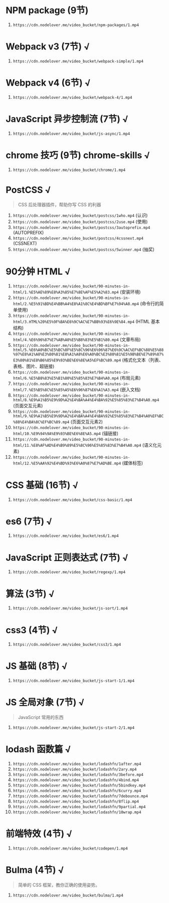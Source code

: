# NPM package (9节)
1. `https://cdn.nodelover.me/video_bucket/npm-packages/1.mp4`

# Webpack v3 (7节)  √
1. `https://cdn.nodelover.me/video_bucket/webpack-simple/1.mp4`

# Webpack v4 (6节)  √
1. `https://cdn.nodelover.me/video_bucket/webpack-4/1.mp4`

# JavaScript 异步控制流 (7节)  √
1. `https://cdn.nodelover.me/video_bucket/js-async/1.mp4`

# chrome 技巧 (9节) chrome-skills  √
1. `https://cdn.nodelover.me/video_bucket/chrome/1.mp4`

# PostCSS  √
> CSS 后处理器插件，帮助你写 CSS 的利器
1. `https://cdn.nodelover.me/video_bucket/postcss/1who.mp4` (认识)
2. `https://cdn.nodelover.me/video_bucket/postcss/2use.mp4` (使用)
3. `https://cdn.nodelover.me/video_bucket/postcss/3autoprefix.mp4` (AUTOPREFIX)
4. `https://cdn.nodelover.me/video_bucket/postcss/4cssnext.mp4` (CSSNEXT)
5. `https://cdn.nodelover.me/video_bucket/postcss/5winner.mp4` (抽奖)

# 90分钟 HTML  √
1. `https://cdn.nodelover.me/video_bucket/90-minutes-in-html/1.%E5%AE%89%E8%A3%85%E7%8E%AF%E5%A2%83.mp4` (安装环境)
2. `https://cdn.nodelover.me/video_bucket/90-minutes-in-html/2.%E5%91%BD%E4%BB%A4%E8%A1%8C%E4%BD%BF%E7%94%A8.mp4` (命令行的简单使用)
3. `https://cdn.nodelover.me/video_bucket/90-minutes-in-html/3.HTML%20%E5%9F%BA%E6%9C%AC%E7%BB%93%E6%9E%84.mp4` (HTML 基本结构)
4. `https://cdn.nodelover.me/video_bucket/90-minutes-in-html/4.%E6%96%87%E7%AB%A0%E5%B8%83%E5%B1%80.mp4` (文章布局)
5. `https://cdn.nodelover.me/video_bucket/90-minutes-in-html/5.%E6%A0%BC%E5%BC%8F%E5%8C%96%E6%96%87%E6%9C%AC%EF%BC%88%E5%88%97%E8%A1%A8%E3%80%81%E8%A1%A8%E6%A0%BC%E3%80%81%E5%9B%BE%E7%89%87%E3%80%81%E8%B6%85%E9%93%BE%E6%8E%A5%EF%BC%89.mp4` (格式化文本（列表、表格、图片、超链接)
6. `https://cdn.nodelover.me/video_bucket/90-minutes-in-html/6.%E5%B8%83%E5%B1%80%E5%85%83%E7%B4%A0.mp4` (布局元素)
7. `https://cdn.nodelover.me/video_bucket/90-minutes-in-html/7.%E5%B5%8C%E5%85%A5%E6%96%87%E6%A1%A3.mp4` (嵌入文档)
8. `https://cdn.nodelover.me/video_bucket/90-minutes-in-html/8.%E9%A1%B5%E9%9D%A2%E4%BA%A4%E4%BA%92%E5%85%83%E7%B4%A0.mp4` (页面交互元素)
9. `https://cdn.nodelover.me/video_bucket/90-minutes-in-html/9.%E9%A1%B5%E9%9D%A2%E4%BA%A4%E4%BA%92%E5%85%83%E7%B4%A0%EF%BC%88%E4%BA%8C%EF%BC%89.mp4` (页面交互元素2)
10. `https://cdn.nodelover.me/video_bucket/90-minutes-in-html/10.%E9%94%9A%E9%93%BE%E6%8E%A5.mp4` (锚链接)
11. `https://cdn.nodelover.me/video_bucket/90-minutes-in-html/11.%E8%AF%AD%E4%B9%89%E5%8C%96%E5%85%83%E7%B4%A0.mp4` (语义化元素)
12. `https://cdn.nodelover.me/video_bucket/90-minutes-in-html/12.%E5%AA%92%E4%BD%93%E6%A0%87%E7%AD%BE.mp4` (媒体标签)

# CSS 基础 (16节)  √
1. `https://cdn.nodelover.me/video_bucket/css-basic/1.mp4`

# es6 (7节)  √
1. `https://cdn.nodelover.me/video_bucket/es6/1.mp4`

# JavaScript 正则表达式 (7节)  √
1. `https://cdn.nodelover.me/video_bucket/regexp/1.mp4`

# 算法 (3节)  √
1. `https://cdn.nodelover.me/video_bucket/js-sort/1.mp4`

# css3 (4节)  √
1. `https://cdn.nodelover.me/video_bucket/css3/1.mp4`


# JS 基础 (8节)  √
1. `https://cdn.nodelover.me/video_bucket/js-start-1/1.mp4` 


# JS 全局对象 (7节)  √
> JavaScript 常用的东西
1. `https://cdn.nodelover.me/video_bucket/js-start-2/1.mp4`

# lodash 函数篇  √
1. `https://cdn.nodelover.me/video_bucket/lodashfn/1after.mp4`
2. `https://cdn.nodelover.me/video_bucket/lodashfn/2ary.mp4`
3. `https://cdn.nodelover.me/video_bucket/lodashfn/3before.mp4`
4. `https://cdn.nodelover.me/video_bucket/lodashfn/4bind.mp4`
5. `https://cdn.nodelover.me/video_bucket/lodashfn/5bindkey.mp4`
6. `https://cdn.nodelover.me/video_bucket/lodashfn/6curry.mp4`
7. `https://cdn.nodelover.me/video_bucket/lodashfn/7debounce.mp4`
8. `https://cdn.nodelover.me/video_bucket/lodashfn/8flip.mp4`
9. `https://cdn.nodelover.me/video_bucket/lodashfn/9partial.mp4`
10. `https://cdn.nodelover.me/video_bucket/lodashfn/10wrap.mp4`

# 前端特效 (4节) √
1. `https://cdn.nodelover.me/video_bucket/codepen/1.mp4`

# Bulma (4节) √
> 简单的 CSS 框架，教你正确的使用姿势。
1. `https://cdn.nodelover.me/video_bucket/bulma/1.mp4`